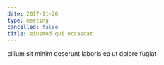 ```yaml
---
date: 2017-11-26
type: meeting
cancelled: false
title: eiusmod qui occaecat
---
```

cillum sit minim deserunt laboris ea ut dolore fugiat